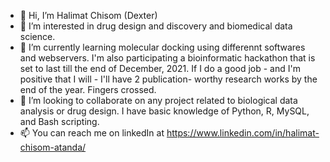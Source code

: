 - 👋 Hi, I’m Halimat Chisom (Dexter)
- 👀 I’m interested in drug design and discovery and biomedical data science.
- 🌱 I’m currently learning molecular docking using differennt softwares and webservers. I'm also participating a bioinformatic hackathon that is set to last till the end of December, 2021.
If I do a good job - and I'm positive that I will - I'll have 2 publication- worthy research works by the end of the year. Fingers crossed.
- 💞️ I’m looking to collaborate on any project related to biological data analysis or drug design. I have basic knowledge of Python, R, MySQL, and Bash scripting.
- 📫 You can reach me on linkedIn at https://www.linkedin.com/in/halimat-chisom-atanda/

<!---
Chisomgold/Chisomgold is a ✨ special ✨ repository because its `README.md` (this file) appears on your GitHub profile.
You can click the Preview link to take a look at your changes.
--->
